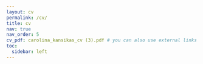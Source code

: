 ```yaml
---
layout: cv
permalink: /cv/
title: cv
nav: true
nav_order: 5
cv_pdf: carolina_kansikas_cv (3).pdf # you can also use external links here
toc:
  sidebar: left
---
```

